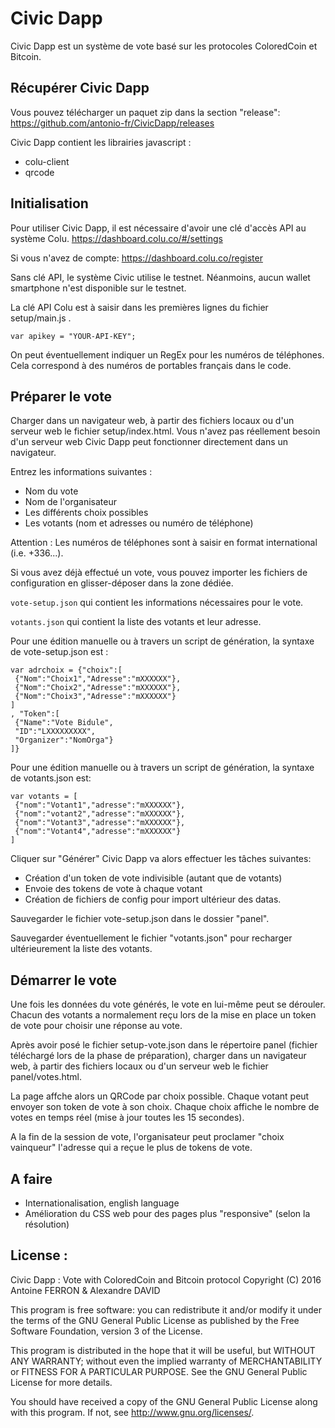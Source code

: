   Civic Dapp
===========

Civic Dapp est un système de vote basé sur les protocoles ColoredCoin et Bitcoin.

## Récupérer Civic Dapp

Vous pouvez télécharger un paquet zip dans la section "release":
https://github.com/antonio-fr/CivicDapp/releases

Civic Dapp contient les librairies javascript :
* colu-client
* qrcode

## Initialisation

Pour utiliser Civic Dapp, il est nécessaire d'avoir une clé d'accès API au système Colu. https://dashboard.colu.co/#/settings

Si vous n'avez de compte: 
https://dashboard.colu.co/register 

Sans clé API, le système Civic utilise le testnet. Néanmoins, aucun wallet smartphone n'est disponible sur le testnet.

La clé API Colu est à saisir dans les premières lignes du fichier setup/main.js .

`var apikey = "YOUR-API-KEY";`

On peut éventuellement indiquer un RegEx pour les numéros de téléphones. Cela correspond à des numéros de portables français dans le code.

## Préparer le vote

Charger dans un navigateur web, à partir des fichiers locaux ou d'un serveur web le fichier setup/index.html. Vous n'avez pas réellement besoin d'un serveur web Civic Dapp peut fonctionner directement dans un navigateur.

Entrez les informations suivantes :
* Nom du vote
* Nom de l'organisateur
* Les différents choix possibles
* Les votants (nom et adresses ou numéro de téléphone)

Attention : Les numéros de téléphones sont à saisir en format international (i.e. +336...).

Si vous avez déjà effectué un vote, vous pouvez importer les fichiers de configuration en glisser-déposer dans la zone dédiée.

`vote-setup.json` qui contient les informations nécessaires pour le vote.

`votants.json` qui contient la liste des votants et leur adresse.
 
Pour une édition manuelle ou à travers un script de génération, la syntaxe de vote-setup.json est :
```
var adrchoix = {"choix":[
 {"Nom":"Choix1","Adresse":"mXXXXXX"},
 {"Nom":"Choix2","Adresse":"mXXXXXX"},
 {"Nom":"Choix3","Adresse":"mXXXXXX"}
]
, "Token":[
 {"Name":"Vote Bidule",
 "ID":"LXXXXXXXXX",
 "Organizer":"NomOrga"}
]}
```

Pour une édition manuelle ou à travers un script de génération, la syntaxe de votants.json est:
```
var votants = [
 {"nom":"Votant1","adresse":"mXXXXXX"},
 {"nom":"votant2","adresse":"mXXXXXX"},
 {"nom":"Votant3","adresse":"mXXXXXX"},
 {"nom":"Votant4","adresse":"mXXXXXX"}
]
```

Cliquer sur "Générer"
Civic Dapp va alors effectuer les tâches suivantes:
* Création d'un token de vote indivisible (autant que de votants)
* Envoie des tokens de vote à chaque votant
* Création de fichiers de config pour import ultérieur des datas.

Sauvegarder le fichier vote-setup.json dans le dossier "panel".

Sauvegarder éventuellement le fichier "votants.json" pour recharger ultérieurement la liste des votants. 

## Démarrer le vote

Une fois les données du vote générés, le vote en lui-même peut se dérouler. Chacun des votants a normalement reçu lors de la mise en place un token de vote pour choisir une réponse au vote.

Après avoir posé le fichier setup-vote.json dans le répertoire panel (fichier téléchargé lors de la phase de préparation), charger dans un navigateur web, à partir des fichiers locaux ou d'un serveur web le fichier panel/votes.html.

La page affche alors un QRCode par choix possible. Chaque votant peut envoyer son token de vote à son choix. Chaque choix affiche le nombre de votes en temps réel (mise à jour toutes les 15 secondes).

A la fin de la session de vote, l'organisateur peut proclamer "choix vainqueur" l'adresse qui a reçue le plus de tokens de vote.

## A faire
* Internationalisation, english language
* Amélioration du CSS web pour des pages plus "responsive" (selon la résolution)


License :
----------

Civic Dapp : Vote with ColoredCoin and Bitcoin protocol 
Copyright (C) 2016  Antoine FERRON & Alexandre DAVID

This program is free software: you can redistribute it and/or modify
it under the terms of the GNU General Public License as published by
the Free Software Foundation, version 3 of the License.

This program is distributed in the hope that it will be useful,
but WITHOUT ANY WARRANTY; without even the implied warranty of
MERCHANTABILITY or FITNESS FOR A PARTICULAR PURPOSE.  See the
GNU General Public License for more details.

You should have received a copy of the GNU General Public License
along with this program.  If not, see <http://www.gnu.org/licenses/>.
